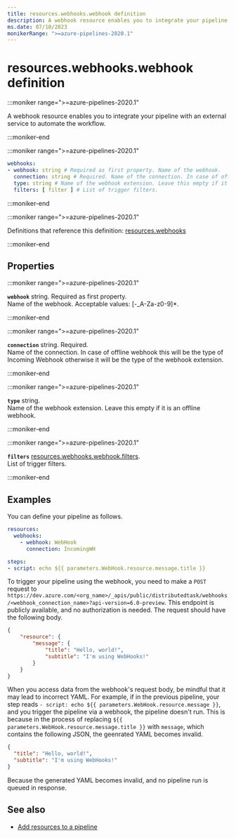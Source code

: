 ```yaml
---
title: resources.webhooks.webhook definition
description: A webhook resource enables you to integrate your pipeline with an external service to automate the workflow.
ms.date: 07/10/2023
monikerRange: ">=azure-pipelines-2020.1"
---
```


# resources.webhooks.webhook definition

<!-- :::description::: -->
:::moniker range=">=azure-pipelines-2020.1"

<!-- :::editable-content name="description"::: -->
A webhook resource enables you to integrate your pipeline with an external service to automate the workflow.
<!-- :::editable-content-end::: -->

:::moniker-end
<!-- :::description-end::: -->

<!-- :::syntax::: -->
:::moniker range=">=azure-pipelines-2020.1"

```yaml
webhooks:
- webhook: string # Required as first property. Name of the webhook.
  connection: string # Required. Name of the connection. In case of offline webhook this will be the type of Incoming Webhook otherwise it will be the type of the webhook extension.
  type: string # Name of the webhook extension. Leave this empty if it is an offline webhook.
  filters: [ filter ] # List of trigger filters.
```

:::moniker-end
<!-- :::syntax-end::: -->

<!-- :::parents::: -->
:::moniker range=">=azure-pipelines-2020.1"

Definitions that reference this definition: [resources.webhooks](resources-webhooks.md)

:::moniker-end
<!-- :::parents-end::: -->

## Properties

<!-- :::properties::: -->
<!-- :::item name="webhook"::: -->
:::moniker range=">=azure-pipelines-2020.1"

**`webhook`** string. Required as first property.<br><!-- :::editable-content name="propDescription"::: -->
Name of the webhook. Acceptable values: [-_A-Za-z0-9]*.
<!-- :::editable-content-end::: -->

:::moniker-end
<!-- :::item-end::: -->
<!-- :::item name="connection"::: -->
:::moniker range=">=azure-pipelines-2020.1"

**`connection`** string. Required.<br><!-- :::editable-content name="propDescription"::: -->
Name of the connection. In case of offline webhook this will be the type of Incoming Webhook otherwise it will be the type of the webhook extension.
<!-- :::editable-content-end::: -->

:::moniker-end
<!-- :::item-end::: -->
<!-- :::item name="type"::: -->
:::moniker range=">=azure-pipelines-2020.1"

**`type`** string.<br><!-- :::editable-content name="propDescription"::: -->
Name of the webhook extension. Leave this empty if it is an offline webhook.
<!-- :::editable-content-end::: -->

:::moniker-end
<!-- :::item-end::: -->
<!-- :::item name="filters"::: -->
:::moniker range=">=azure-pipelines-2020.1"

**`filters`** [resources.webhooks.webhook.filters](resources-webhooks-webhook-filters.md).<br><!-- :::editable-content name="propDescription"::: -->
List of trigger filters.
<!-- :::editable-content-end::: -->

:::moniker-end
<!-- :::item-end::: -->
<!-- :::properties-end::: -->

<!-- :::remarks::: -->
<!-- :::editable-content name="remarks"::: -->
<!-- :::editable-content-end::: -->
<!-- :::remarks-end::: -->

<!-- :::examples::: -->
<!-- :::editable-content name="examples"::: -->
## Examples

You can define your pipeline as follows.

```yaml
resources:
  webhooks:
    - webhook: WebHook
      connection: IncomingWH

steps:  
- script: echo ${{ parameters.WebHook.resource.message.title }}
```

To trigger your pipeline using the webhook, you need to make a `POST` request to `https://dev.azure.com/<org_name>/_apis/public/distributedtask/webhooks/<webhook_connection_name>?api-version=6.0-preview`. This endpoint is publicly available, and no authorization is needed. The request should have the following body.

```json
{
    "resource": {
        "message": {
            "title": "Hello, world!",
            "subtitle": "I'm using WebHooks!"
        }
    }
}
```

When you access data from the webhook's request body, be mindful that it may lead to incorrect YAML. For example, if in the previous pipeline, your step reads `- script: echo ${{ parameters.WebHook.resource.message }}`, and you trigger the pipeline via a webhook, the pipeline doesn't run. This is because in the process of replacing `${{ parameters.WebHook.resource.message.title }}` with `message`, which contains the following JSON, the geenrated YAML becomes invalid.

```json
{
  "title": "Hello, world!",
  "subtitle": "I'm using WebHooks!"
}
```

Because the generated YAML becomes invalid, and no pipeline run is queued in response.
<!-- :::editable-content-end::: -->
<!-- :::examples-end::: -->

<!-- :::see-also::: -->
<!-- :::editable-content name="seeAlso"::: -->
## See also

- [Add resources to a pipeline](/azure/devops/pipelines/process/resources)
<!-- :::editable-content-end::: -->
<!-- :::see-also-end::: -->
